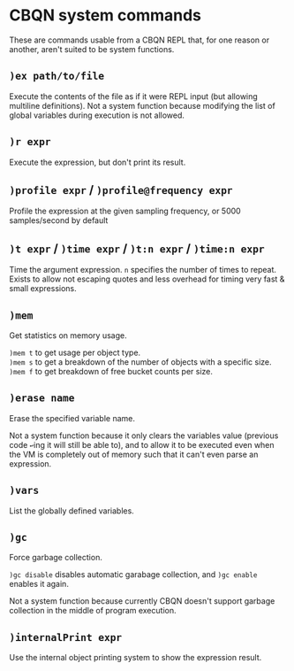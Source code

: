 # CBQN system commands

These are commands usable from a CBQN REPL that, for one reason or another, aren't suited to be system functions.

## `)ex path/to/file`

Execute the contents of the file as if it were REPL input (but allowing multiline definitions). Not a system function because modifying the list of global variables during execution is not allowed.

## `)r expr`

Execute the expression, but don't print its result.

## `)profile expr` / `)profile@frequency expr`

Profile the expression at the given sampling frequency, or 5000 samples/second by default

## `)t expr` / `)time expr` / `)t:n expr` / `)time:n expr`

Time the argument expression. `n` specifies the number of times to repeat. Exists to allow not escaping quotes and less overhead for timing very fast & small expressions.

## `)mem`

Get statistics on memory usage.

`)mem t` to get usage per object type.  
`)mem s` to get a breakdown of the number of objects with a specific size.  
`)mem f` to get breakdown of free bucket counts per size.

## `)erase name`

Erase the specified variable name.

Not a system function because it only clears the variables value (previous code `↩`ing it will still be able to), and to allow it to be executed even when the VM is completely out of memory such that it can't even parse an expression.

## `)vars`

List the globally defined variables.

## `)gc`

Force garbage collection.

`)gc disable` disables automatic garabage collection, and `)gc enable` enables it again.

Not a system function because currently CBQN doesn't support garbage collection in the middle of program execution.

## `)internalPrint expr`

Use the internal object printing system to show the expression result.